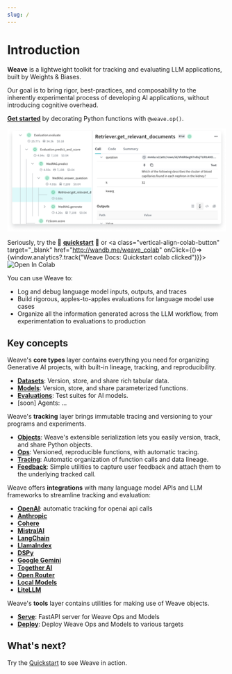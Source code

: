 ```yaml
---
slug: /
---
```


# Introduction

**Weave** is a lightweight toolkit for tracking and evaluating LLM applications, built by Weights & Biases.

Our goal is to bring rigor, best-practices, and composability to the inherently experimental process of developing AI applications, without introducing cognitive overhead.

**[Get started](/quickstart)** by decorating Python functions with `@weave.op()`.

![Weave Hero](../static/img/weave-hero.png)

Seriously, try the 🍪 **[quickstart](/quickstart)** 🍪 or <a class="vertical-align-colab-button" target="\_blank" href="http://wandb.me/weave_colab" onClick={()=>{window.analytics?.track("Weave Docs: Quickstart colab clicked")}}><img src="https://colab.research.google.com/assets/colab-badge.svg" alt="Open In Colab"/></a>

You can use Weave to:

- Log and debug language model inputs, outputs, and traces
- Build rigorous, apples-to-apples evaluations for language model use cases
- Organize all the information generated across the LLM workflow, from experimentation to evaluations to production

## Key concepts

Weave's **core types** layer contains everything you need for organizing Generative AI projects, with built-in lineage, tracking, and reproducibility.

- **[Datasets](/guides/core-types/datasets)**: Version, store, and share rich tabular data.
- **[Models](/guides/models)**: Version, store, and share parameterized functions.
- **[Evaluations](/guides/evaluations)**: Test suites for AI models.
- [soon] Agents: ...

Weave's **tracking** layer brings immutable tracing and versioning to your programs and experiments.

- **[Objects](/guides/tracking/objects)**: Weave's extensible serialization lets you easily version, track, and share Python objects.
- **[Ops](/guides/tracing/ops)**: Versioned, reproducible functions, with automatic tracing.
- **[Tracing](/guides/tracking/tracing)**: Automatic organization of function calls and data lineage.
- **[Feedback](/guides/tracking/feedback)**: Simple utilities to capture user feedback and attach them to the underlying tracked call.

Weave offers **integrations** with many language model APIs and LLM frameworks to streamline tracking and evaluation:

- **[OpenAI](/guides/integrations/openai)**: automatic tracking for openai api calls
- **[Anthropic](/guides/integrations/anthropic)**
- **[Cohere](/guides/integrations/cohere)**
- **[MistralAI](/guides/integrations/mistral)**
- **[LangChain](/guides/integrations/langchain)**
- **[LlamaIndex](/guides/integrations/llamaindex)**
- **[DSPy](/guides/integrations/dspy)**
- **[Google Gemini](/guides/integrations/google-gemini)**
- **[Together AI](/guides/integrations/together_ai)**
- **[Open Router](/guides/integrations/openrouter)**
- **[Local Models](/guides/integrations/local_models)**
- **[LiteLLM](/guides/integrations/litellm)**

Weave's **tools** layer contains utilities for making use of Weave objects.

- **[Serve](/guides/tools/serve)**: FastAPI server for Weave Ops and Models
- **[Deploy](/guides/tools/deploy)**: Deploy Weave Ops and Models to various targets

## What's next?

Try the [Quickstart](/quickstart) to see Weave in action.
